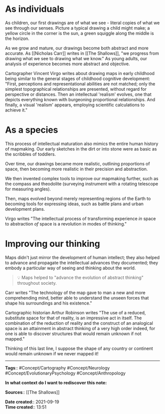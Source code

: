 # As individuals
As children, our first drawings are of what we see - literal copies of what we see through our senses. Picture a typical drawing a child might make; a yellow circle in the corner is the sun, a green squiggle along the middle is the horizon. 

As we grow and mature, our drawings become both abstract and more accurate. As [[Nicholas Carr]] writes in [[The Shallows]], "we progress from drawing what we see to drawing what we know." As young adults, our analysis of experience becomes more abstract and objective. 

Cartographer Vincent Virgo writes about drawing maps in early childhood being similar to the general stages of childhood cognitive development:
"First, perceptions and representational abilities are not matched; only the simplest topographical relationships are presented, without regard for perspective or distances. Then an intellectual 'realism' evolves, one that depicts everything known with burgeoning proportional relationships. And finally, a visual 'realism' appears, employing scientific calculations to achieve it."



# As a species
This process of intellectual maturation also mimics the entire human history of mapmaking. Our early sketches in the dirt or into stone were as basic as the scribbles of toddlers.

Over time, our drawings became more realistic, outlining proportions of space, then becoming more realistic in their precision and abstraction. 

We then invented complex tools to improve our mapmaking further, such as the compass and theodolite (surveying instrument with a rotating telescope for measuring angles).

Then, maps evolved beyond merely representing regions of the Earth to becoming tools for expressing ideas, such as battle plans and urban development plans. 

Virgo writes
"The intellectual process of transforming experience *in* space to abstraction *of* space is a revolution in modes of thinking."


# Improving our thinking 
Maps didn't just mirror the development of human intellect; they also helped to advance and propagate the intellectual advances they documented; they embody a particular way of seeing and thinking about the world. 

> 💡 Maps helped to "advance the evolution of abstract thinking" throughout society. 

Carr writes 
"The technology of the map gave to man a new and more comprehending mind, better able to understand the unseen forces that shape his surroundings and his existence."

Cartographic historian Arthur Robinson writes
"The use of a reduced, substitute space for that of reality, is an impressive act in itself. The combination of the reduction of reality and the construct of an analogical space is an attainment in abstract thinking of a very high order indeed, for one is able to discover structures that would remain unknown if not mapped."

Thinking of this last line, I suppose the shape of any country or continent would remain unknown if we never mapped it! 



---

**Tags**:: #Concept/Cartography #Concept/Neurology #Concept/EvolutionaryPsychology #Concept/Anthropology 

**In what context do I want to rediscover this note:**

**Sources**:: [[The Shallows]]


**Date created**:: 2021-09-19  
**Time created**:: 13:51